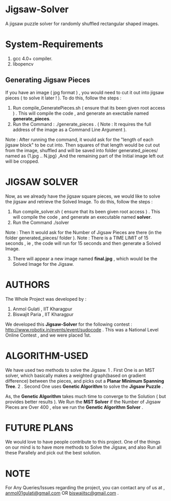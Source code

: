 Jigsaw-Solver
=============

A jigsaw puzzle solver for randomly shuffled rectangular shaped images.

System-Requirements
===================

1. gcc 4.0+ compiler.
2. libopencv


Generating Jigsaw Pieces
------------------------

If you have an image ( jpg format ) , you would need to cut it out into jigsaw pieces ( to solve it later ! ).
To do this, follow the steps :

1. Run compile_GeneratePieces.sh ( ensure that its been given root access ) . This will compile the code , and generate an exectable named **generate_pieces**.
2. Run the Command : ./generate_pieces <name of jpg image>     . ( Note : It requires the full address of the image as a Command Line Argument ).
 
Note : After running the command, it would ask for the "length of each jigsaw block" to be cut into. Then squares of that length would be cut out from the image, shuffled and will be saved into folder generated_pieces/  named as {1.jpg .. N.jpg} ,And the remaining part of the Initial image left out will be cropped.

JIGSAW SOLVER
==============

Now, as we already have the jigsaw square pieces, we would like to solve the jigsaw and retrieve the Solved Image.
To do this, follow the steps : 

1. Run compile_solver.sh ( ensure that its been given root access ) . This will compile the code , and generate an executable named **solver**.
2. Run the Command ./solver

Note : Then It would ask for the Number of Jigsaw Pieces are there  (in the folder generated_pieces/ folder ). 
Note : There is a TIME LIMIT of 15 seconds , ie , the code will run for 15 seconds and then generate a Solved Image.

3. There will appear a new image named **final.jpg** , which would be the Solved Image for the Jigsaw.

AUTHORS
=======

The Whole Project was developed by :
1. Anmol Gulati , IIT Kharagpur
2. Biswajit Paria , IIT Kharagpur

We developed this **Jigsaw-Solver** for the following contest : http://www.robotix.in/events/event/sudocode . This was a National Level Online Contest , and we were placed 1st.

ALGORITHM-USED
===============

We have used two methods to solve the Jigsaw.
1 . First One is an MST solver, which basically makes a weighted graph(based on gradient difference) between the pieces, and picks out a **Planar Minimum Spanning Tree**.
2 . Second One uses **Genetic Algorithm** to solve the **Jigsaw Puzzle** . 

As, the **Genetic Algorithm** takes much time to converge to the Solution ( but provides better results ). We Run the **MST Solver** if the Number of Jigsaw Pieces are Over 400 , else we run the **Genetic Algorithm Solver** . 

FUTURE PLANS
============

We would love to have people contribute to this project.
One of the things on our mind is to have more methods to Solve the Jigsaw, and also Run all these Parallely and pick out the best solution.

NOTE
====

For Any Queries/Issues regarding the project, you can contact any of us at , anmol01gulati@gmail.com OR biswajitsc@gmail.com  .